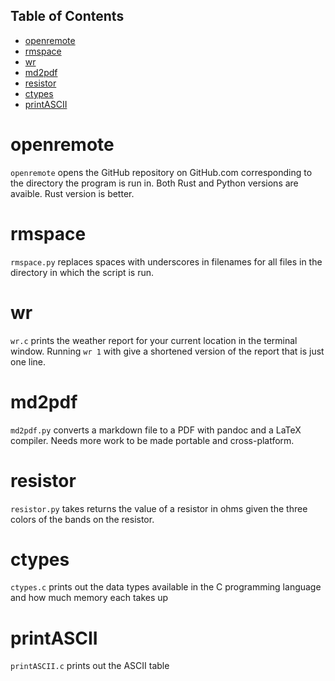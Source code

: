 ## Table of Contents
- [openremote](#openremote)
- [rmspace](#rmspace)
- [wr](#wr)
- [md2pdf](#md2pdf)
- [resistor](#resistor)
- [ctypes](#ctypes)
- [printASCII](#printascii)


# openremote
`openremote` opens the GitHub repository on GitHub.com corresponding to the directory the program is run in. Both Rust and Python versions are avaible. Rust version is better.

# rmspace
`rmspace.py` replaces spaces with underscores in filenames for all files in the directory in which the script is run.

# wr
`wr.c` prints the weather report for your current location in the terminal window. Running `wr 1` with give a shortened version of the report that is just one line.

# md2pdf
`md2pdf.py` converts a markdown file to a PDF with pandoc and a LaTeX compiler. Needs more work to be made portable and cross-platform.

# resistor
`resistor.py` takes returns the value of a resistor in ohms given the three colors of the bands on the resistor.

# ctypes
`ctypes.c` prints out the data types available in the C programming language and how much memory each takes up

# printASCII
`printASCII.c` prints out the ASCII table


